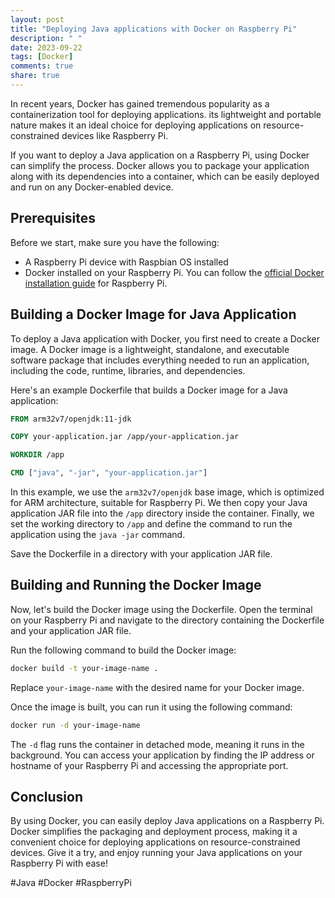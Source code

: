 ```yaml
---
layout: post
title: "Deploying Java applications with Docker on Raspberry Pi"
description: " "
date: 2023-09-22
tags: [Docker]
comments: true
share: true
---
```


In recent years, Docker has gained tremendous popularity as a containerization tool for deploying applications. its lightweight and portable nature makes it an ideal choice for deploying applications on resource-constrained devices like Raspberry Pi.

If you want to deploy a Java application on a Raspberry Pi, using Docker can simplify the process. Docker allows you to package your application along with its dependencies into a container, which can be easily deployed and run on any Docker-enabled device.

## Prerequisites

Before we start, make sure you have the following:

- A Raspberry Pi device with Raspbian OS installed
- Docker installed on your Raspberry Pi. You can follow the [official Docker installation guide](https://docs.docker.com/engine/install/debian/) for Raspberry Pi.

## Building a Docker Image for Java Application

To deploy a Java application with Docker, you first need to create a Docker image. A Docker image is a lightweight, standalone, and executable software package that includes everything needed to run an application, including the code, runtime, libraries, and dependencies.

Here's an example Dockerfile that builds a Docker image for a Java application:

```Dockerfile
FROM arm32v7/openjdk:11-jdk

COPY your-application.jar /app/your-application.jar

WORKDIR /app

CMD ["java", "-jar", "your-application.jar"]
```

In this example, we use the `arm32v7/openjdk` base image, which is optimized for ARM architecture, suitable for Raspberry Pi. We then copy your Java application JAR file into the `/app` directory inside the container. Finally, we set the working directory to `/app` and define the command to run the application using the `java -jar` command.

Save the Dockerfile in a directory with your application JAR file.

## Building and Running the Docker Image

Now, let's build the Docker image using the Dockerfile. Open the terminal on your Raspberry Pi and navigate to the directory containing the Dockerfile and your application JAR file.

Run the following command to build the Docker image:

```bash
docker build -t your-image-name .
```

Replace `your-image-name` with the desired name for your Docker image.

Once the image is built, you can run it using the following command:

```bash
docker run -d your-image-name
```

The `-d` flag runs the container in detached mode, meaning it runs in the background. You can access your application by finding the IP address or hostname of your Raspberry Pi and accessing the appropriate port.

## Conclusion

By using Docker, you can easily deploy Java applications on a Raspberry Pi. Docker simplifies the packaging and deployment process, making it a convenient choice for deploying applications on resource-constrained devices. Give it a try, and enjoy running your Java applications on your Raspberry Pi with ease!

#Java #Docker #RaspberryPi